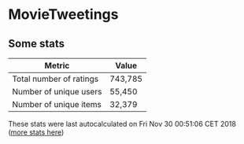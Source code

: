 # MovieTweetings
## Some stats

Metric | Value
--- | ---
Total number of ratings                 | 743,785
Number of unique users                  | 55,450
Number of unique items                  | 32,379
These stats were last autocalculated on Fri Nov 30 00:51:06 CET 2018  ([more stats here](./stats.md))

